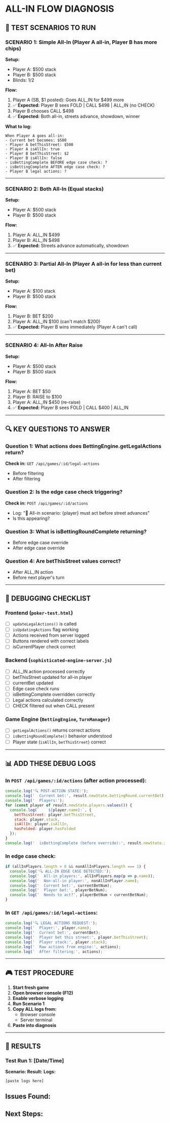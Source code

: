 # ALL-IN FLOW DIAGNOSIS

## 🎯 TEST SCENARIOS TO RUN

### SCENARIO 1: Simple All-In (Player A all-in, Player B has more chips)
**Setup:**
- Player A: $500 stack
- Player B: $500 stack
- Blinds: $1/$2

**Flow:**
1. Player A (SB, $1 posted): Goes ALL_IN for $499 more
2. ✅ **Expected:** Player B sees FOLD | CALL $498 | ALL_IN (no CHECK)
3. Player B chooses CALL $498
4. ✅ **Expected:** Both all-in, streets advance, showdown, winner

**What to log:**
```
When Player A goes all-in:
- Current bet becomes: $500
- Player A betThisStreet: $500
- Player A isAllIn: true
- Player B betThisStreet: $2
- Player B isAllIn: false
- isBettingComplete BEFORE edge case check: ?
- isBettingComplete AFTER edge case check: ?
- Player B legal actions: ?
```

---

### SCENARIO 2: Both All-In (Equal stacks)
**Setup:**
- Player A: $500 stack
- Player B: $500 stack

**Flow:**
1. Player A: ALL_IN $499
2. Player B: ALL_IN $498
3. ✅ **Expected:** Streets advance automatically, showdown

---

### SCENARIO 3: Partial All-In (Player A all-in for less than current bet)
**Setup:**
- Player A: $100 stack
- Player B: $500 stack

**Flow:**
1. Player B: BET $200
2. Player A: ALL_IN $100 (can't match $200)
3. ✅ **Expected:** Player B wins immediately (Player A can't call)

---

### SCENARIO 4: All-In After Raise
**Setup:**
- Player A: $500 stack
- Player B: $500 stack

**Flow:**
1. Player A: BET $50
2. Player B: RAISE to $100
3. Player A: ALL_IN $450 (re-raise)
4. ✅ **Expected:** Player B sees FOLD | CALL $400 | ALL_IN

---

## 🔍 KEY QUESTIONS TO ANSWER

### Question 1: What actions does BettingEngine.getLegalActions return?
**Check in:** `GET /api/games/:id/legal-actions`
- Before filtering
- After filtering

### Question 2: Is the edge case check triggering?
**Check in:** `POST /api/games/:id/actions`
- Log: "🔧 All-in scenario: {player} must act before street advances"
- Is this appearing?

### Question 3: What is isBettingRoundComplete returning?
- Before edge case override
- After edge case override

### Question 4: Are betThisStreet values correct?
- After ALL_IN action
- Before next player's turn

---

## 🐛 DEBUGGING CHECKLIST

### Frontend (`poker-test.html`)
- [ ] `updateLegalActions()` is called
- [ ] `isUpdatingActions` flag working
- [ ] Actions received from server logged
- [ ] Buttons rendered with correct labels
- [ ] isCurrentPlayer check correct

### Backend (`sophisticated-engine-server.js`)
- [ ] ALL_IN action processed correctly
- [ ] betThisStreet updated for all-in player
- [ ] currentBet updated
- [ ] Edge case check runs
- [ ] isBettingComplete overridden correctly
- [ ] Legal actions calculated correctly
- [ ] CHECK filtered out when CALL present

### Game Engine (`BettingEngine`, `TurnManager`)
- [ ] `getLegalActions()` returns correct actions
- [ ] `isBettingRoundComplete()` behavior understood
- [ ] Player state (`isAllIn`, `betThisStreet`) correct

---

## 📊 ADD THESE DEBUG LOGS

### In `POST /api/games/:id/actions` (after action processed):
```javascript
console.log('🔍 POST-ACTION STATE:');
console.log('  Current bet:', result.newState.bettingRound.currentBet);
console.log('  Players:');
for (const player of result.newState.players.values()) {
  console.log(`    ${player.name}:`, {
    betThisStreet: player.betThisStreet,
    stack: player.stack,
    isAllIn: player.isAllIn,
    hasFolded: player.hasFolded
  });
}
console.log('  isBettingComplete (before override):', result.newState.isBettingRoundComplete());
```

### In edge case check:
```javascript
if (allInPlayers.length > 0 && nonAllInPlayers.length === 1) {
  console.log('🔍 ALL-IN EDGE CASE DETECTED:');
  console.log('  All-in players:', allInPlayers.map(p => p.name));
  console.log('  Non-all-in player:', nonAllInPlayer.name);
  console.log('  Current bet:', currentBetNum);
  console.log('  Player bet:', playerBetNum);
  console.log('  Needs to act?', playerBetNum < currentBetNum);
}
```

### In `GET /api/games/:id/legal-actions`:
```javascript
console.log('🔍 LEGAL ACTIONS REQUEST:');
console.log('  Player:', player.name);
console.log('  Current bet:', currentBet);
console.log('  Player bet this street:', player.betThisStreet);
console.log('  Player stack:', player.stack);
console.log('  Raw actions from engine:', actions);
console.log('  After filtering:', actions);
```

---

## 🎮 TEST PROCEDURE

1. **Start fresh game**
2. **Open browser console (F12)**
3. **Enable verbose logging**
4. **Run Scenario 1**
5. **Copy ALL logs from:**
   - Browser console
   - Server terminal
6. **Paste into diagnosis**

---

## 📝 RESULTS

### Test Run 1: [Date/Time]
**Scenario:** 
**Result:** 
**Logs:**
```
[paste logs here]
```

**Issues Found:**
- 

**Next Steps:**
- 


